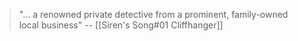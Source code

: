 > "... a renowned private detective from a prominent, family-owned local business"
> -- [[Siren's Song#01 Cliffhanger]]

